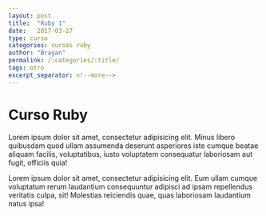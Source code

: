 ```yaml
---
layout: post
title:	"Ruby 1"
date:	2017-03-27
type: curso
categories: cursos ruby
author: "Brayan"
permalink: /:categories/:title/
tags: otro
excerpt_separator: <!--more-->
---
```

# Curso Ruby
Lorem ipsum dolor sit amet, consectetur adipisicing elit. Minus libero quibusdam quod ullam assumenda deserunt asperiores iste cumque beatae aliquam facilis, voluptatibus, iusto voluptatem consequatur laboriosam aut fugit, officiis quia!
<!--more-->
Lorem ipsum dolor sit amet, consectetur adipisicing elit. Eum ullam cumque voluptatum rerum laudantium consequuntur adipisci ad ipsam repellendus veritatis culpa, sit! Molestias reiciendis quae, quas laboriosam laudantium natus ipsa!